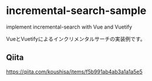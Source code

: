 # incremental-search-sample
implement incremental-search with Vue and Vuetify

VueとVuetifyによるインクリメンタルサーチの実装例です。

## Qiita
https://qiita.com/koushisa/items/f5b991ab4ab3a1a1a5e5

